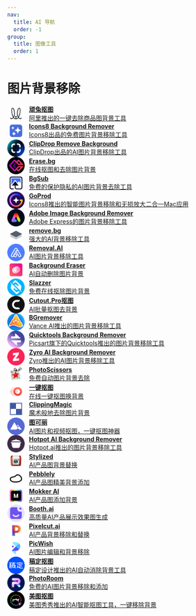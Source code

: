 ```yaml
---
nav:
  title: AI 导航
  order: -1
group:
  title: 图像工具
  order: 1
---
```


# 图片背景移除

<List>
  <a href="https://d.design/toolbox/cutout" style="display:flex; align-items:center;">
    <img src="./imgs/图像工具/图片背景移除/顽兔抠图.png" alt="POE" width="40" height="40" style="margin-right: 10px;"/>
    <div>
      <p style="margin: 0; font-weight: bold;">顽兔抠图</p>
      <p style="margin: 0;">阿里推出的一键去除商品图背景工具</p>
    </div>
  </a>
  <a href="https://icons8.com/bgremover" style="display:flex; align-items:center;">
    <img src="./imgs/图像工具/图片背景移除/Icons8 Background Remover.png" alt="POE" width="40" height="40" style="margin-right: 10px;"/>
    <div>
      <p style="margin: 0; font-weight: bold;">Icons8 Background Remover</p>
      <p style="margin: 0;">Icons8出品的免费图片背景移除工具</p>
    </div>
  </a>
  <a href="https://clipdrop.co/remove-background" style="display:flex; align-items:center;">
    <img src="./imgs/图像工具/图片背景移除/ClipDrop Remove Background.png" alt="POE" width="40" height="40" style="margin-right: 10px;"/>
    <div>
      <p style="margin: 0; font-weight: bold;">ClipDrop Remove Background</p>
      <p style="margin: 0;">ClipDrop出品的AI图片背景移除工具</p>
    </div>
  </a>
  <a href="https://www.erase.bg/zh" style="display:flex; align-items:center;">
    <img src="./imgs/图像工具/图片背景移除/Erase.bg.png" alt="POE" width="40" height="40" style="margin-right: 10px;"/>
    <div>
      <p style="margin: 0; font-weight: bold;">Erase.bg</p>
      <p style="margin: 0;">在线抠图和去除图片背景</p>
    </div>
  </a>
  <a href="https://bgsub.cn/" style="display:flex; align-items:center;">
    <img src="./imgs/图像工具/图片背景移除/BgSub.png" alt="POE" width="40" height="40" style="margin-right: 10px;"/>
    <div>
      <p style="margin: 0; font-weight: bold;">BgSub</p>
      <p style="margin: 0;">免费的保护隐私的AI图片背景去除工具</p>
    </div>
  </a>
  <a href="https://icons8.com/goprod" style="display:flex; align-items:center;">
    <img src="./imgs/图像工具/图片背景移除/GoProd.png" alt="POE" width="40" height="40" style="margin-right: 10px;"/>
    <div>
      <p style="margin: 0; font-weight: bold;">GoProd</p>
      <p style="margin: 0;">Icons8推出的智能图片背景移除和无损放大二合一Mac应用</p>
    </div>
  </a>
  <a href="https://www.adobe.com/express/feature/image/remove-background" style="display:flex; align-items:center;">
    <img src="./imgs/图像工具/图片背景移除/Adobe Image Background Remover.png" alt="POE" width="40" height="40" style="margin-right: 10px;"/>
    <div>
      <p style="margin: 0; font-weight: bold;">Adobe Image Background Remover</p>
      <p style="margin: 0;">Adobe Express的图片背景移除工具</p>
    </div>
  </a>
  <a href="https://www.remove.bg/zh" style="display:flex; align-items:center;">
    <img src="./imgs/图像工具/图片背景移除/remove.bg.png" alt="POE" width="40" height="40" style="margin-right: 10px;"/>
    <div>
      <p style="margin: 0; font-weight: bold;">remove.bg</p>
      <p style="margin: 0;">强大的AI背景移除工具</p>
    </div>
  </a>
  <a href="https://removal.ai/" style="display:flex; align-items:center;">
    <img src="./imgs/图像工具/图片背景移除/Removal.AI.png" alt="POE" width="40" height="40" style="margin-right: 10px;"/>
    <div>
      <p style="margin: 0; font-weight: bold;">Removal.AI</p>
      <p style="margin: 0;">AI图片背景移除工具</p>
    </div>
  </a>
  <a href="https://magicstudio.com/zh/backgrounderaser" style="display:flex; align-items:center;">
    <img src="./imgs/图像工具/图片背景移除/Background Eraser.png" alt="POE" width="40" height="40" style="margin-right: 10px;"/>
    <div>
      <p style="margin: 0; font-weight: bold;">Background Eraser</p>
      <p style="margin: 0;">AI自动删除图片背景</p>
    </div>
  </a>
  <a href="https://www.slazzer.com/" style="display:flex; align-items:center;">
    <img src="./imgs/图像工具/图片背景移除/Slazzer.png" alt="POE" width="40" height="40" style="margin-right: 10px;"/>
    <div>
      <p style="margin: 0; font-weight: bold;">Slazzer</p>
      <p style="margin: 0;">免费在线抠除图片背景</p>
    </div>
  </a>
  <a href="https://www.cutout.pro/zh-cn/remove-background" style="display:flex; align-items:center;">
    <img src="./imgs/图像工具/图片背景移除/Cutout.Pro抠图.png" alt="POE" width="40" height="40" style="margin-right: 10px;"/>
    <div>
      <p style="margin: 0; font-weight: bold;">Cutout.Pro抠图</p>
      <p style="margin: 0;">AI批量抠图去背景</p>
    </div>
  </a>
  <a href="https://bgremover.vanceai.com/" style="display:flex; align-items:center;">
    <img src="./imgs/图像工具/图片背景移除/BGremover.png" alt="POE" width="40" height="40" style="margin-right: 10px;"/>
    <div>
      <p style="margin: 0; font-weight: bold;">BGremover</p>
      <p style="margin: 0;">Vance AI推出的图片背景移除工具</p>
    </div>
  </a>
  <a href="https://tools.picsart.com/image/background-remover/" style="display:flex; align-items:center;">
    <img src="./imgs/图像工具/图片背景移除/Quicktools Background Remover.png" alt="POE" width="40" height="40" style="margin-right: 10px;"/>
    <div>
      <p style="margin: 0; font-weight: bold;">Quicktools Background Remover</p>
      <p style="margin: 0;">Picsart旗下的Quicktools推出的图片背景移除工具</p>
    </div>
  </a>
  <a href="https://zyro.com/tools/image-background-remover" style="display:flex; align-items:center;">
    <img src="./imgs/图像工具/图片背景移除/Zyro AI Background Remover.png" alt="POE" width="40" height="40" style="margin-right: 10px;"/>
    <div>
      <p style="margin: 0; font-weight: bold;">Zyro AI Background Remover</p>
      <p style="margin: 0;">Zyro推出的AI图片背景移除工具</p>
    </div>
  </a>
  <a href="https://photoscissors.com/" style="display:flex; align-items:center;">
    <img src="./imgs/图像工具/图片背景移除/PhotoScissors.png" alt="POE" width="40" height="40" style="margin-right: 10px;"/>
    <div>
      <p style="margin: 0; font-weight: bold;">PhotoScissors</p>
      <p style="margin: 0;">免费自动图片背景去除</p>
    </div>
  </a>
  <a href="https://www.yijiankoutu.com/" style="display:flex; align-items:center;">
    <img src="./imgs/图像工具/图片背景移除/一键抠图.png" alt="POE" width="40" height="40" style="margin-right: 10px;"/>
    <div>
      <p style="margin: 0; font-weight: bold;">一键抠图</p>
      <p style="margin: 0;">在线一键抠图换背景</p>
    </div>
  </a>
  <a href="https://clippingmagic.com/" style="display:flex; align-items:center;">
    <img src="./imgs/图像工具/图片背景移除/ClippingMagic.png" alt="POE" width="40" height="40" style="margin-right: 10px;"/>
    <div>
      <p style="margin: 0; font-weight: bold;">ClippingMagic</p>
      <p style="margin: 0;">魔术般地去除图片背景</p>
    </div>
  </a>
  <a href="https://www.tukeli.net/" style="display:flex; align-items:center;">
    <img src="./imgs/图像工具/图片背景移除/图可丽.png" alt="POE" width="40" height="40" style="margin-right: 10px;"/>
    <div>
      <p style="margin: 0; font-weight: bold;">图可丽</p>
      <p style="margin: 0;">AI图片和视频抠图，一键抠图神器</p>
    </div>
  </a>
  <a href="https://hotpot.ai/remove-background" style="display:flex; align-items:center;">
    <img src="./imgs/图像工具/图片背景移除/Hotpot AI Background Remover.png" alt="POE" width="40" height="40" style="margin-right: 10px;"/>
    <div>
      <p style="margin: 0; font-weight: bold;">Hotpot AI Background Remover</p>
      <p style="margin: 0;">Hotpot.ai推出的图片背景移除工具</p>
    </div>
  </a>
  <a href="https://www.stylized.ai/" style="display:flex; align-items:center;">
    <img src="./imgs/图像工具/图片背景移除/Stylized.png" alt="POE" width="40" height="40" style="margin-right: 10px;"/>
    <div>
      <p style="margin: 0; font-weight: bold;">Stylized</p>
      <p style="margin: 0;">AI产品图背景替换</p>
    </div>
  </a>
  <a href="https://pebblely.com/" style="display:flex; align-items:center;">
    <img src="./imgs/图像工具/图片背景移除/Pebblely.png" alt="POE" width="40" height="40" style="margin-right: 10px;"/>
    <div>
      <p style="margin: 0; font-weight: bold;">Pebblely</p>
      <p style="margin: 0;">AI产品图精美背景添加</p>
    </div>
  </a>
  <a href="https://mokker.ai/" style="display:flex; align-items:center;">
    <img src="./imgs/图像工具/图片背景移除/Mokker AI.png" alt="POE" width="40" height="40" style="margin-right: 10px;"/>
    <div>
      <p style="margin: 0; font-weight: bold;">Mokker AI</p>
      <p style="margin: 0;">AI产品图添加背景</p>
    </div>
  </a>
  <a href="https://www.booth.ai/" style="display:flex; align-items:center;">
    <img src="./imgs/图像工具/图片背景移除/Booth.ai.png" alt="POE" width="40" height="40" style="margin-right: 10px;"/>
    <div>
      <p style="margin: 0; font-weight: bold;">Booth.ai</p>
      <p style="margin: 0;">高质量AI产品展示效果图生成</p>
    </div>
  </a>
  <a href="https://www.pixelcut.ai/" style="display:flex; align-items:center;">
    <img src="./imgs/图像工具/图片背景移除/Pixelcut.ai.png" alt="POE" width="40" height="40" style="margin-right: 10px;"/>
    <div>
      <p style="margin: 0; font-weight: bold;">Pixelcut.ai</p>
      <p style="margin: 0;">AI产品背景移除和替换</p>
    </div>
  </a>
  <a href="https://picwish.com/" style="display:flex; align-items:center;">
    <img src="./imgs/图像工具/图片背景移除/PicWish.png" alt="POE" width="40" height="40" style="margin-right: 10px;"/>
    <div>
      <p style="margin: 0; font-weight: bold;">PicWish</p>
      <p style="margin: 0;">AI图片编辑和背景移除</p>
    </div>
  </a>
  <a href="https://koutu.gaoding.com/utms/e3717a090a6a42c180e2c273dcf8eed8" style="display:flex; align-items:center;">
    <img src="./imgs/图像工具/图片背景移除/稿定抠图.png" alt="POE" width="40" height="40" style="margin-right: 10px;"/>
    <div>
      <p style="margin: 0; font-weight: bold;">稿定抠图</p>
      <p style="margin: 0;">稿定设计推出的AI自动消除背景工具</p>
    </div>
  </a>
  <a href="https://www.photoroom.com/background-remover" style="display:flex; align-items:center;">
    <img src="./imgs/图像工具/图片背景移除/PhotoRoom.png" alt="POE" width="40" height="40" style="margin-right: 10px;"/>
    <div>
      <p style="margin: 0; font-weight: bold;">PhotoRoom</p>
      <p style="margin: 0;">免费的AI图片背景移除和添加</p>
    </div>
  </a>
  <a href="https://cutout.meitu.com/" style="display:flex; align-items:center;">
    <img src="./imgs/图像工具/图片背景移除/美图抠图.png" alt="POE" width="40" height="40" style="margin-right: 10px;"/>
    <div>
      <p style="margin: 0; font-weight: bold;">美图抠图</p>
      <p style="margin: 0;">美图秀秀推出的AI智能抠图工具，一键移除背景</p>
    </div>
  </a>
</List>
